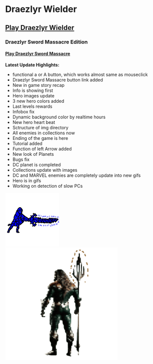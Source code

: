 # Draezlyr Wielder

## [Play Draezlyr Wielder](https://deesdav.github.io/draezlyr-wielder/)

### Draezlyr Sword Massacre Edition

#### [Play Draezlyr Sword Massacre](https://deesdav.github.io/draezlyr/)

**Latest Update Highlights:**

- functional a or A button, which works almost same as mouseclick
- Draezlyr Sword Massacre button link added
- New in game story recap
- Info is showing first
- Hero images update
- 3 new hero colors added
- Last levels rewards
- Infobox fix
- Dynamic background color by realtime hours
- New hero heart beat
- Sctructure of img directory
- All enemies in collections now
- Ending of the game is here
- Tutorial added
- Function of left Arrow added
- New look of Planets
- Bugs fix
- DC planet is completed
- Collections update with images
- DC and MARVEL enemies are completely update into new gifs
- Hero is in gifs
- Working on detection of slow PCs

![alt text](res/img/allHeroesView.gif) ![alt text](res/img/allEnemiesView.gif)
